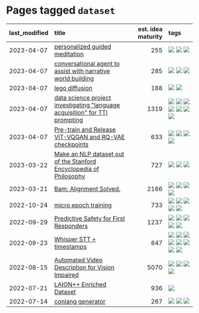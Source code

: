# Pages tagged `dataset`

|last_modified|title|est. idea maturity|tags
|:---|:---|---:|:---|
|2023-04-07|[personalized guided meditation](../personalized-guided-meditation.md)|255|[![](https://img.shields.io/badge/tag-dataset-e9b626)](../tags/dataset.md) [![](https://img.shields.io/badge/tag-experimental-53417a)](../tags/experimental.md) [![](https://img.shields.io/badge/tag-prompting-9c3a4a)](../tags/prompting.md)|
|2023-04-07|[conversational agent to assist with narrative world building](../world-building-agent.md)|285|[![](https://img.shields.io/badge/tag-dataset-e9b626)](../tags/dataset.md) [![](https://img.shields.io/badge/tag-experimental-53417a)](../tags/experimental.md) [![](https://img.shields.io/badge/tag-prompting-9c3a4a)](../tags/prompting.md)|
|2023-04-07|[lego diffusion](../lego-diffusion.md)|188|[![](https://img.shields.io/badge/tag-dataset-e9b626)](../tags/dataset.md) [![](https://img.shields.io/badge/tag-experimental-53417a)](../tags/experimental.md)|
|2023-04-07|[data science project investigating "language acquisition" for TTI prompting](../tti_language_aqcuisition.md)|1319|[![](https://img.shields.io/badge/tag-alignment-3f9741)](../tags/alignment.md) [![](https://img.shields.io/badge/tag-dataset-e9b626)](../tags/dataset.md) [![](https://img.shields.io/badge/tag-experimental-53417a)](../tags/experimental.md) [![](https://img.shields.io/badge/tag-prompting-9c3a4a)](../tags/prompting.md) [![](https://img.shields.io/badge/tag-publication-1614f8)](../tags/publication.md) [![](https://img.shields.io/badge/tag-publicgood-fe4dc)](../tags/publicgood.md) [![](https://img.shields.io/badge/tag-stability-4db4d2)](../tags/stability.md)|
|2023-04-07|[Pre-train and Release ViT-VQGAN and RQ-VAE checkpoints](../pretrained_vit-vqgan_checkpoints.md)|633|[![](https://img.shields.io/badge/tag-completed-c4c41f)](../tags/completed.md) [![](https://img.shields.io/badge/tag-dataset-e9b626)](../tags/dataset.md) [![](https://img.shields.io/badge/tag-prompting-9c3a4a)](../tags/prompting.md) [![](https://img.shields.io/badge/tag-tooling-12f6d5)](../tags/tooling.md)|
|2023-03-22|[Make an NLP dataset out of the Stanford Encyclopedia of Philosophy](../sep_dataset.md)|727|[![](https://img.shields.io/badge/tag-dataset-e9b626)](../tags/dataset.md) [![](https://img.shields.io/badge/tag-publication-1614f8)](../tags/publication.md) [![](https://img.shields.io/badge/tag-wip-48fb29)](../tags/wip.md)|
|2023-03-21|[Bam: Alignment Solved.](../ezmode_alignment.md)|2166|[![](https://img.shields.io/badge/tag-alignment-3f9741)](../tags/alignment.md) [![](https://img.shields.io/badge/tag-dataset-e9b626)](../tags/dataset.md) [![](https://img.shields.io/badge/tag-experimental-53417a)](../tags/experimental.md) [![](https://img.shields.io/badge/tag-meta-c92725)](../tags/meta.md)|
|2022-10-24|[micro epoch training](../micro-epoch.md)|733|[![](https://img.shields.io/badge/tag-augmentation-96f12e)](../tags/augmentation.md) [![](https://img.shields.io/badge/tag-dataset-e9b626)](../tags/dataset.md) [![](https://img.shields.io/badge/tag-heuristics-5e378d)](../tags/heuristics.md) [![](https://img.shields.io/badge/tag-tooling-12f6d5)](../tags/tooling.md) [![](https://img.shields.io/badge/tag-training-394ee4)](../tags/training.md)|
|2022-09-29|[Predictive Safety for First Responders](../safety-officer.md)|1237|[![](https://img.shields.io/badge/tag-completed-c4c41f)](../tags/completed.md) [![](https://img.shields.io/badge/tag-dataset-e9b626)](../tags/dataset.md) [![](https://img.shields.io/badge/tag-publication-1614f8)](../tags/publication.md) [![](https://img.shields.io/badge/tag-publicgood-fe4dc)](../tags/publicgood.md) [![](https://img.shields.io/badge/tag-wip-48fb29)](../tags/wip.md)|
|2022-09-23|[Whisper STT + timestamps](../whisper-stt-plus-timestamps.md)|847|[![](https://img.shields.io/badge/tag-colab-dce8fa)](../tags/colab.md) [![](https://img.shields.io/badge/tag-dataset-e9b626)](../tags/dataset.md) [![](https://img.shields.io/badge/tag-experimental-53417a)](../tags/experimental.md) [![](https://img.shields.io/badge/tag-meta-c92725)](../tags/meta.md) [![](https://img.shields.io/badge/tag-prompting-9c3a4a)](../tags/prompting.md) [![](https://img.shields.io/badge/tag-publicgood-fe4dc)](../tags/publicgood.md) [![](https://img.shields.io/badge/tag-stability-4db4d2)](../tags/stability.md) [![](https://img.shields.io/badge/tag-tooling-12f6d5)](../tags/tooling.md)|
|2022-08-15|[Automated Video Description for Vision Impaired](../automated-video-description.md)|5070|[![](https://img.shields.io/badge/tag-accessibility-dad82b)](../tags/accessibility.md) [![](https://img.shields.io/badge/tag-dataset-e9b626)](../tags/dataset.md) [![](https://img.shields.io/badge/tag-foundation-76bb24)](../tags/foundation.md) [![](https://img.shields.io/badge/tag-publicgood-fe4dc)](../tags/publicgood.md)|
|2022-07-21|[LAION++ Enriched Dataset](../laion-plus-plus.md)|936|[![](https://img.shields.io/badge/tag-dataset-e9b626)](../tags/dataset.md)|
|2022-07-14|[conlang generator](../conlang_lm.md)|267|[![](https://img.shields.io/badge/tag-carp-b25b5)](../tags/carp.md) [![](https://img.shields.io/badge/tag-dataset-e9b626)](../tags/dataset.md) [![](https://img.shields.io/badge/tag-experimental-53417a)](../tags/experimental.md)|